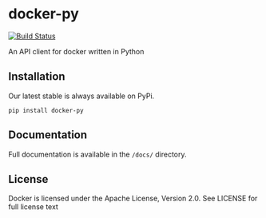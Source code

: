 docker-py
=========

[![Build Status](https://travis-ci.org/docker/docker-py.png)](https://travis-ci.org/docker/docker-py)

An API client for docker written in Python

Installation
------------

Our latest stable is always available on PyPi.

    pip install docker-py

Documentation
------------

Full documentation is available in the `/docs/` directory.

License
-------
Docker is licensed under the Apache License, Version 2.0. See LICENSE for full license text
